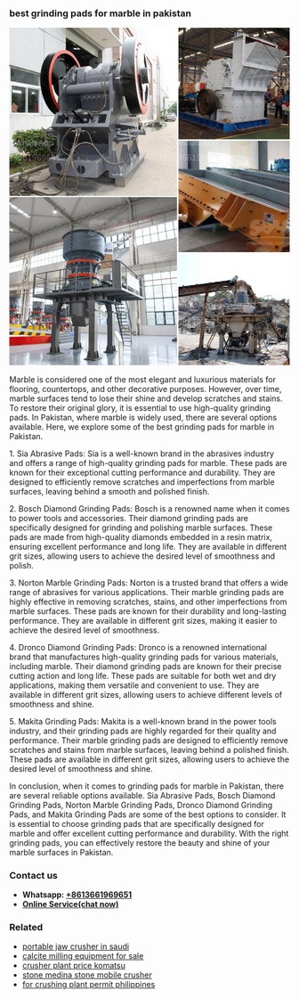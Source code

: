 <h3>best grinding pads for marble in pakistan</h3><img src='1706767846.jpg' alt=''><p>Marble is considered one of the most elegant and luxurious materials for flooring, countertops, and other decorative purposes. However, over time, marble surfaces tend to lose their shine and develop scratches and stains. To restore their original glory, it is essential to use high-quality grinding pads. In Pakistan, where marble is widely used, there are several options available. Here, we explore some of the best grinding pads for marble in Pakistan.</p><p>1. Sia Abrasive Pads: Sia is a well-known brand in the abrasives industry and offers a range of high-quality grinding pads for marble. These pads are known for their exceptional cutting performance and durability. They are designed to efficiently remove scratches and imperfections from marble surfaces, leaving behind a smooth and polished finish.</p><p>2. Bosch Diamond Grinding Pads: Bosch is a renowned name when it comes to power tools and accessories. Their diamond grinding pads are specifically designed for grinding and polishing marble surfaces. These pads are made from high-quality diamonds embedded in a resin matrix, ensuring excellent performance and long life. They are available in different grit sizes, allowing users to achieve the desired level of smoothness and polish.</p><p>3. Norton Marble Grinding Pads: Norton is a trusted brand that offers a wide range of abrasives for various applications. Their marble grinding pads are highly effective in removing scratches, stains, and other imperfections from marble surfaces. These pads are known for their durability and long-lasting performance. They are available in different grit sizes, making it easier to achieve the desired level of smoothness.</p><p>4. Dronco Diamond Grinding Pads: Dronco is a renowned international brand that manufactures high-quality grinding pads for various materials, including marble. Their diamond grinding pads are known for their precise cutting action and long life. These pads are suitable for both wet and dry applications, making them versatile and convenient to use. They are available in different grit sizes, allowing users to achieve different levels of smoothness and shine.</p><p>5. Makita Grinding Pads: Makita is a well-known brand in the power tools industry, and their grinding pads are highly regarded for their quality and performance. Their marble grinding pads are designed to efficiently remove scratches and stains from marble surfaces, leaving behind a polished finish. These pads are available in different grit sizes, allowing users to achieve the desired level of smoothness and shine.</p><p>In conclusion, when it comes to grinding pads for marble in Pakistan, there are several reliable options available. Sia Abrasive Pads, Bosch Diamond Grinding Pads, Norton Marble Grinding Pads, Dronco Diamond Grinding Pads, and Makita Grinding Pads are some of the best options to consider. It is essential to choose grinding pads that are specifically designed for marble and offer excellent cutting performance and durability. With the right grinding pads, you can effectively restore the beauty and shine of your marble surfaces in Pakistan.</p><h3>Contact us</h3><ul><li><strong>Whatsapp:&nbsp;<a href="https://wa.me/8613661969651">+8613661969651</a></strong></li><li><a href="https://swt.shibang-china.com/?git&amp;zhl&amp;best grinding pads for marble in pakistan"><strong>Online Service(chat now)</strong></a></li></ul><h3>Related</h3><ul><li><a href='portable jaw crusher in saudi.md'>portable jaw crusher in saudi</a></li><li><a href='calcite milling equipment for sale.md'>calcite milling equipment for sale</a></li><li><a href='crusher plant price komatsu.md'>crusher plant price komatsu</a></li><li><a href='stone medina stone mobile crusher.md'>stone medina stone mobile crusher</a></li><li><a href='for crushing plant permit philippines.md'>for crushing plant permit philippines</a></li></ul>